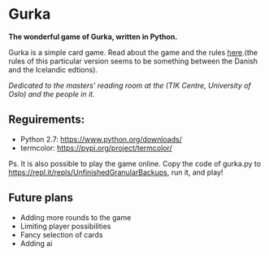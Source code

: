# Gurka
**The wonderful game of Gurka, written in Python.**

Gurka is a simple card game. Read about the game and the rules [here](https://www.pagat.com/last/cucumber.html).(the rules of this particular version seems to be something between the Danish and the Icelandic edtions).

*Dedicated to the masters' reading room at the (TIK Centre, University of Oslo) and the people in it.*


## Reguirements:
- Python 2.7: https://www.python.org/downloads/
- termcolor: https://pypi.org/project/termcolor/

Ps. It is also possible to play the game online. Copy the code of gurka.py to https://repl.it/repls/UnfinishedGranularBackups, run it, and play!

## Future plans
- Adding more rounds to the game
- Limiting player possibilities
- Fancy selection of cards
- Adding ai
